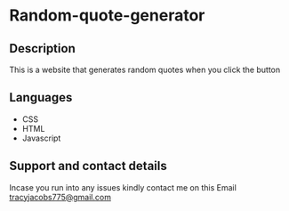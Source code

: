 # Random-quote-generator

## Description
This is a website that generates random quotes when you click the button

##  Languages 
* CSS
* HTML 
* Javascript

## Support and contact details
Incase you run into any issues kindly contact me on this Email tracyjacobs775@gmail.com
